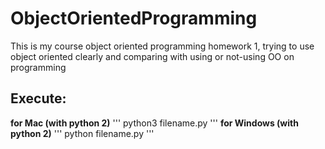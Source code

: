 # ObjectOrientedProgramming
This is my course object oriented programming homework 1, trying to use object oriented clearly and comparing with using or not-using OO on programming

## Execute:
**for Mac (with python 2)**
'''
python3 filename.py
'''
**for Windows (with python 2)**
'''
python filename.py
'''


